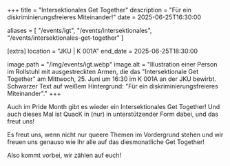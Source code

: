   +++
title = "Intersektionales Get Together"
description = "Für ein diskriminierungsfreieres Miteinander!"
date = 2025-06-25T16:30:00

aliases = [
  "/events/igt",
  "/events/intersektionales",
  "/events/intersektionales-get-together"
]

[extra]
location = "JKU | K 001A"
end_date = 2025-06-25T18:30:00

image.path = "/img/events/igt.webp"
image.alt = "Illustration einer Person im Rollstuhl mit ausgestreckten Armen, die das \"Intersektionale Get Together\" am Mittwoch, 25. Juni um 16:30 im K 001A an der JKU bewirbt. Schwarzer Text auf weißem Hintergrund: \"Für ein diskriminierungsfreieres Miteinander\"."
+++

Auch im Pride Month gibt es wieder ein Intersektionales Get Together! Und auch dieses Mal ist QuacK in (nur) in unterstützender Form dabei, und das freut uns!

Es freut uns, wenn nicht nur queere Themen im Vordergrund stehen und wir freuen uns genauso wie ihr alle auf das diesmonatliche Get Together!

Also kommt vorbei, wir zählen auf euch!

